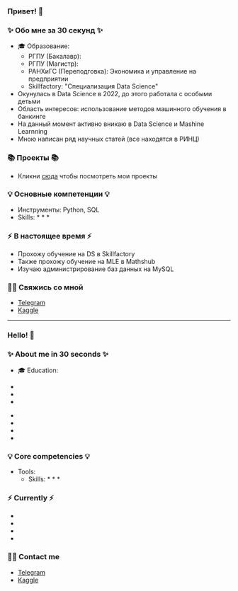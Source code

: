 ### Привет! 👋

### ✨ Обо мне за 30 секунд ✨ 
* 🎓 Образование:
  - РГПУ (Бакалавр): 
  - РГПУ (Магистр):
  - РАНХиГС (Переподговка): Экономика и управление на предприятии
  - Skillfactory: "Специализация Data Science"
* Окунулась в Data Science в 2022, до этого работала с особыми детьми 
* Область интересов: использование методов машинного обучения в банкинге
* На данный момент активно вникаю в Data Science и Mashine Learnning
* Мною написан ряд научных статей (все находятся в РИНЦ)

### 📚 Проекты 📚

* Кликни [сюда](https://github.com/Lidiya-cutie/DATACLEANINGPROJECT) чтобы посмотреть мои проекты

### 💡 Основные компетенции 💡
- Инструменты: Python, SQL
- Skills: 
    * 
    * 
    * 

### ⚡️ В настоящее время ⚡️
- Прохожу обучение на DS в Skillfactory
- Также прохожу обучение на MLE в Mathshub
- Изучаю администрирование баз данных на MySQL

### 🙌🏻 Свяжись со мной
- [Telegram](@Lidiya_cutie)
- [Kaggle]()

---

### Hello! 👋

### ✨ About me in 30 seconds ✨ 
* 🎓 Education:
 - 
 - 
 - 
* 
* 
* 
* 

### 💡 Core competencies 💡
- Tools: 
  - Skills:
    * 
    * 
    * 


### ⚡️ Currently ⚡️
- 
- 
- 
- 

### 🙌🏻 Contact me
- [Telegram]()
- [Kaggle]()